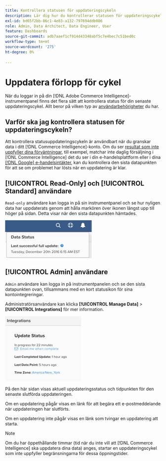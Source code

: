 ```yaml
---
title: Kontrollera statusen för uppdateringscykeln
description: Lär dig hur du kontrollerar statusen för uppdateringscykeln.
exl-id: bd65f2bb-86c1-4e83-a132-797694ddb086
role: Admin, Data Architect, Data Engineer, User
feature: Dashboards
source-git-commit: adb7aaef1cf914d43348abf5c7e4bec7c51bed0c
workflow-type: tm+mt
source-wordcount: '275'
ht-degree: 0%

---
```


# Uppdatera förlopp för cykel

När du loggar in på din [!DNL Adobe Commerce Intelligence]-instrumentpanel finns det flera sätt att kontrollera status för din senaste uppdateringscykel. Allt beror på vilken typ av [användarbehörigheter](../administrator/user-management/user-management.md) du har.

## Varför ska jag kontrollera statusen för uppdateringscykeln?

Att kontrollera statusuppdateringscykeln är användbart när du granskar data i ditt [!DNL Commerce Intelligence]-konto. Om du ser [resultat som inte uppfyller dina förväntningar](../data-analyst/data-warehouse-mgr/data-and-updates-faq.md), till exempel, matchar inte daglig försäljning i [!DNL Commerce Intelligence] det du ser i din e-handelsplattform eller i dina [[!DNL Google] e-handelsintäkter](https://experienceleague.adobe.com/docs/commerce-knowledge-base/kb/troubleshooting/miscellaneous/diagnosing-google-ecommerce-revenue-discrepancies.html?lang=sv-SE), kan du kontrollera den sista datapunkten för att se om problemet har lösts när en uppdatering är klar.

## [!UICONTROL Read-Only] och [!UICONTROL Standard] användare

`Read-only` användare kan logga in på sin instrumentpanel och se hur nyligen data har uppdaterats genom att hålla markören över ikonen längst upp till höger på sidan. Detta visar när den sista datapunkten hämtades.

![](../../mbi/assets/last-success-data.png)

## [!UICONTROL Admin] användare

`Admin` användare kan logga in på instrumentpanelen och se den sista datapunkten ovan, tillsammans med en kort statusikon för sina kontointegreringar.

Administratörsanvändare kan klicka **[!UICONTROL Manage Data]** > **[!UICONTROL Integrations]** för mer information.

![](../../mbi/assets/detail-manage-data-integrations.png)

På den här sidan visas aktuell uppdateringsstatus och tidpunkten för den senaste slutförda uppdateringen.

Om en uppdatering pågår visas en länk för att begära ett e-postmeddelande när uppdateringen har slutförts.

Om en uppdatering inte pågår visas en länk som tvingar en uppdatering att starta.

>[!NOTE]
>
>Om du har öppethållande timmar (tid när du inte vill att [!DNL Commerce Intelligence] ska uppdatera dina data) anges, startar en uppdateringscykel som inte uppfyller begränsningarna för dessa öppningstider.
